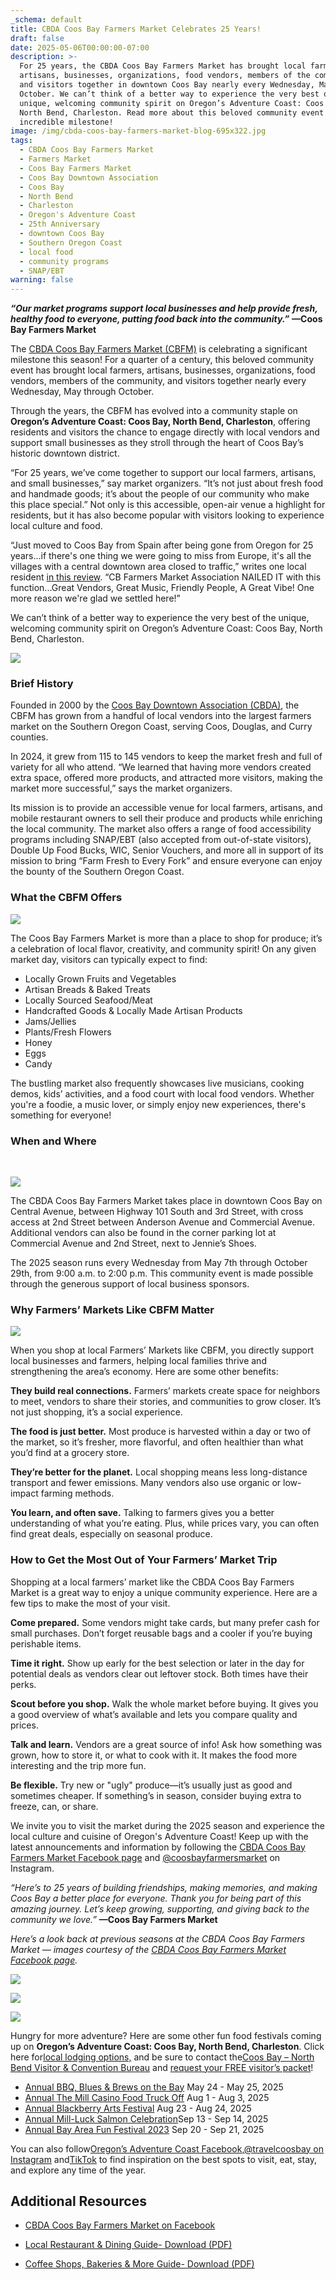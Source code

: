 ```yaml
---
_schema: default
title: CBDA Coos Bay Farmers Market Celebrates 25 Years!
draft: false
date: 2025-05-06T00:00:00-07:00
description: >-
  For 25 years, the CBDA Coos Bay Farmers Market has brought local farmers,
  artisans, businesses, organizations, food vendors, members of the community,
  and visitors together in downtown Coos Bay nearly every Wednesday, May through
  October. We can’t think of a better way to experience the very best of the
  unique, welcoming community spirit on Oregon’s Adventure Coast: Coos Bay,
  North Bend, Charleston. Read more about this beloved community event and this
  incredible milestone!
image: /img/cbda-coos-bay-farmers-market-blog-695x322.jpg
tags:
  - CBDA Coos Bay Farmers Market
  - Farmers Market
  - Coos Bay Farmers Market
  - Coos Bay Downtown Association
  - Coos Bay
  - North Bend
  - Charleston
  - Oregon's Adventure Coast
  - 25th Anniversary
  - downtown Coos Bay
  - Southern Oregon Coast
  - local food
  - community programs
  - SNAP/EBT
warning: false
---
```

***“Our market programs support local businesses and help provide fresh, healthy food to everyone, putting food back into the community.”*** **—Coos Bay Farmers Market**

The [CBDA Coos Bay Farmers Market (CBFM)](https://www.facebook.com/CoosBayFarmersMarket) is celebrating a significant milestone this season! For a quarter of a century, this beloved community event has brought local farmers, artisans, businesses, organizations, food vendors, members of the community, and visitors together nearly every Wednesday, May through October.

Through the years, the CBFM has evolved into a community staple on **Oregon’s Adventure Coast: Coos Bay, North Bend, Charleston**, offering residents and visitors the chance to engage directly with local vendors and support small businesses as they stroll through the heart of Coos Bay’s historic downtown district.

“For 25 years, we’ve come together to support our local farmers, artisans, and small businesses,” say market organizers. “It’s not just about fresh food and handmade goods; it’s about the people of our community who make this place special.” Not only is this accessible, open-air venue a highlight for residents, but it has also become popular with visitors looking to experience local culture and food.

“Just moved to Coos Bay from Spain after being gone from Oregon for 25 years...if there's one thing we were going to miss from Europe, it's all the villages with a central downtown area closed to traffic,” writes one local resident [in this review](https://g.co/kgs/KFtmkvS). “CB Farmers Market Association NAILED IT with this function...Great Vendors, Great Music, Friendly People, A Great Vibe! One more reason we're glad we settled here!”

We can’t think of a better way to experience the very best of the unique, welcoming community spirit on Oregon’s Adventure Coast: Coos Bay, North Bend, Charleston.

![](/img/coos-bay-farmers-market-oregon-coast.jpg)

### Brief History

Founded in 2000 by the [Coos Bay Downtown Association (CBDA)](https://coosbaydowntown.com/), the CBFM has grown from a handful of local vendors into the largest farmers market on the Southern Oregon Coast, serving Coos, Douglas, and Curry counties.

In 2024, it grew from 115 to 145 vendors to keep the market fresh and full of variety for all who attend. “We learned that having more vendors created extra space, offered more products, and attracted more visitors, making the market more successful,” says the market organizers.

Its mission is to provide an accessible venue for local farmers, artisans, and mobile restaurant owners to sell their produce and products while enriching the local community. The market also offers a range of food accessibility programs including SNAP/EBT (also accepted from out-of-state visitors), Double Up Food Bucks, WIC, Senior Vouchers, and more all in support of its mission to bring “Farm Fresh to Every Fork” and ensure everyone can enjoy the bounty of the Southern Oregon Coast.

### What the CBFM Offers

![](/img/coos-bay-farmers-market-25-years.jpg)

The Coos Bay Farmers Market is more than a place to shop for produce; it’s a celebration of local flavor, creativity, and community spirit! On any given market day, visitors can typically expect to find:

* Locally Grown Fruits and Vegetables
* Artisan Breads & Baked Treats
* Locally Sourced Seafood/Meat
* Handcrafted Goods & Locally Made Artisan Products
* Jams/Jellies
* Plants/Fresh Flowers
* Honey
* Eggs
* Candy

The bustling market also frequently showcases live musicians, cooking demos, kids’ activities, and a food court with local food vendors. Whether you're a foodie, a music lover, or simply enjoy new experiences, there's something for everyone!

### When and Where

&nbsp;

![](/img/coos-bay-farmers-market-oregon-coast-1.jpg)

The CBDA Coos Bay Farmers Market takes place in downtown Coos Bay on Central Avenue, between Highway 101 South and 3rd Street, with cross access at 2nd Street between Anderson Avenue and Commercial Avenue. Additional vendors can also be found in the corner parking lot at Commercial Avenue and 2nd Street, next to Jennie’s Shoes.

The 2025 season runs every Wednesday from May 7th through October 29th, from 9:00 a.m. to 2:00 p.m. This community event is made possible through the generous support of local business sponsors.

### Why Farmers’ Markets Like CBFM Matter

![](/img/coos-bay-farmers-market-25-years-1.jpg)

When you shop at local Farmers’ Markets like CBFM, you directly support local businesses and farmers, helping local families thrive and strengthening the area’s economy. Here are some other benefits:

**They build real connections.** Farmers’ markets create space for neighbors to meet, vendors to share their stories, and communities to grow closer. It’s not just shopping, it’s a social experience.

**The food is just better.** Most produce is harvested within a day or two of the market, so it’s fresher, more flavorful, and often healthier than what you’d find at a grocery store.

**They’re better for the planet.** Local shopping means less long-distance transport and fewer emissions. Many vendors also use organic or low-impact farming methods.

**You learn, and often save.** Talking to farmers gives you a better understanding of what you’re eating. Plus, while prices vary, you can often find great deals, especially on seasonal produce.

### How to Get the Most Out of Your Farmers’ Market Trip

Shopping at a local farmers’ market like the CBDA Coos Bay Farmers Market is a great way to enjoy a unique community experience. Here are a few tips to make the most of your visit.

**Come prepared.** Some vendors might take cards, but many prefer cash for small purchases. Don’t forget reusable bags and a cooler if you’re buying perishable items.

**Time it right.** Show up early for the best selection or later in the day for potential deals as vendors clear out leftover stock. Both times have their perks.

**Scout before you shop.** Walk the whole market before buying. It gives you a good overview of what’s available and lets you compare quality and prices.

**Talk and learn.** Vendors are a great source of info! Ask how something was grown, how to store it, or what to cook with it. It makes the food more interesting and the trip more fun.

**Be flexible.** Try new or "ugly" produce—it’s usually just as good and sometimes cheaper. If something’s in season, consider buying extra to freeze, can, or share.

We invite you to visit the market during the 2025 season and experience the local culture and cuisine of Oregon's Adventure Coast! Keep up with the latest announcements and information by following the [CBDA Coos Bay Farmers Market Facebook page](https://www.facebook.com/CoosBayFarmersMarket) and [@coosbayfarmersmarket](https://www.instagram.com/coosbayfarmersmarket/) on Instagram.

*“Here’s to 25 years of building friendships, making memories, and making Coos Bay a better place for everyone. Thank you for being part of this amazing journey. Let’s keep growing, supporting, and giving back to the community we love.”* **—Coos Bay Farmers Market**

*Here’s a look back at previous seasons at the CBDA Coos Bay Farmers Market — images courtesy of the* [*CBDA Coos Bay Farmers Market Facebook page*](https://www.facebook.com/CoosBayFarmersMarket)*.*

![](/img/cbfm-25-years.jpg)

![](/img/cbfm-oregon-25-years.jpg)

![](/img/cbda-farmers-market.jpg)

Hungry for more adventure? Here are some other fun food festivals coming up on **Oregon’s Adventure Coast: Coos Bay, North Bend, Charleston**. Click here for[local lodging options,](https://www.oregonsadventurecoast.com/lodging/) and be sure to contact the[Coos Bay – North Bend Visitor & Convention Bureau](https://www.oregonsadventurecoast.com/contact/) and [request your FREE visitor’s packet](https://www.oregonsadventurecoast.com/contact/#contactform)!

* [Annual BBQ, Blues & Brews on the Bay](https://www.oregonsadventurecoast.com/event/annual-bbq-blues-brews-on-the-bay/) May 24 - May 25, 2025
* [Annual The Mill Casino Food Truck Off](https://www.oregonsadventurecoast.com/event/the-mill-casino-food-truck-off/) Aug 1 - Aug 3, 2025
* [Annual Blackberry Arts Festival](https://www.oregonsadventurecoast.com/event/annual-blackberry-arts-festival/) Aug 23 - Aug 24, 2025
* [Annual Mill-Luck Salmon Celebration](https://www.oregonsadventurecoast.com/event/mill-luck-salmon-celebration/)Sep 13 - Sep 14, 2025
* [Annual Bay Area Fun Festival 2023](https://www.oregonsadventurecoast.com/event/annual-bay-area-fun-festival/) Sep 20 - Sep 21, 2025

You can also follow[Oregon’s Adventure Coast Facebook](https://www.facebook.com/OregonsAdventureCoast/),[@travelcoosbay on Instagram](https://www.instagram.com/travelcoosbay/) and[TikTok](https://www.tiktok.com/@oregonsadventurecoast?lang=en) to find inspiration on the best spots to visit, eat, stay, and explore any time of the year.

## Additional Resources

* [CBDA Coos Bay Farmers Market on Facebook](https://www.facebook.com/CoosBayFarmersMarket/)
* [Local Restaurant & Dining Guide- Download (PDF)](https://www.oregonsadventurecoast.com/img/restaurants-booklet-web-08-24.pdf)
* [Coffee Shops, Bakeries & More Guide- Download (PDF)](https://www.oregonsadventurecoast.com/img/coffeeshops-bakery-08-24.pdf)

  &nbsp;